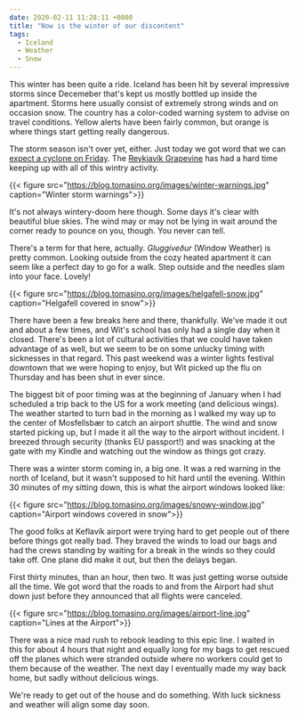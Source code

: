 ```yaml
---
date: 2020-02-11 11:28:11 +0000
title: "Now is the winter of our discontent"
tags:
  - Iceland
  - Weather
  - Snow
---
```


This winter has been quite a ride. Iceland has been hit by several
impressive storms since Decemeber that's kept us mostly bottled up inside
the apartment. Storms here usually consist of extremely strong winds and
on occasion snow. The country has a color-coded warning system to advise
on travel conditions. Yellow alerts have been fairly common, but orange is
where things start getting really dangerous.

The storm season isn't over yet, either. Just today we got word that we
can [expect a cyclone on
Friday](https://grapevine.is/news/2020/02/11/possible-cyclone-touching-down-in-iceland-this-friday/).
The [Reykjavík Grapevine](https://grapevine.is/) has had a hard time
keeping up with all of this wintry activity.

{{< figure src="https://blog.tomasino.org/images/winter-warnings.jpg" caption="Winter storm warnings">}}

It's not always wintery-doom here though. Some days it's clear with
beautiful blue skies. The wind may or may not be lying in wait around the
corner ready to pounce on you, though. You never can tell.

There's a term for that here, actually. _Gluggiveður_ (Window Weather) is
pretty common. Looking outside from the cozy heated apartment it can seem
like a perfect day to go for a walk. Step outside and the needles slam
into your face. Lovely!

{{< figure src="https://blog.tomasino.org/images/helgafell-snow.jpg" caption="Helgafell covered in snow">}}

There have been a few breaks here and there, thankfully. We've made it out
and about a few times, and Wit's school has only had a single day when it
closed. There's been a lot of cultural activities that we could have taken
advantage of as well, but we seem to be on some unlucky timing with
sicknesses in that regard. This past weekend was a winter lights festival
downtown that we were hoping to enjoy, but Wit picked up the flu on
Thursday and has been shut in ever since.

The biggest bit of poor timing was at the beginning of January when I had
scheduled a trip back to the US for a work meeting (and delicious wings).
The weather started to turn bad in the morning as I walked my way up to
the center of Mosfellsbær to catch an airport shuttle. The wind and snow
started picking up, but I made it all the way to the airport without
incident. I breezed through security (thanks EU passport!) and was
snacking at the gate with my Kindle and watching out the window as things
got crazy.

There was a winter storm coming in, a big one. It was a red warning in the
north of Iceland, but it wasn't supposed to hit hard until the evening.
Within 30 minutes of my sitting down, this is what the airport windows
looked like:

{{< figure src="https://blog.tomasino.org/images/snowy-window.jpg" caption="Airport windows covered in snow">}}

The good folks at Keflavík airport were trying hard to get people out of
there before things got really bad. They braved the winds to load our bags
and had the crews standing by waiting for a break in the winds so they
could take off. One plane did make it out, but then the delays began.

First thirty minutes, than an hour, then two. It was just getting worse
outside all the time. We got word that the roads to and from the Airport
had shut down just before they announced that all flights were canceled.

{{< figure src="https://blog.tomasino.org/images/airport-line.jpg" caption="Lines at the Airport">}}

There was a nice mad rush to rebook leading to this epic line. I waited in
this for about 4 hours that night and equally long for my bags to get
rescued off the planes which were stranded outside where no workers could
get to them because of the weather. The next day I eventually made my way
back home, but sadly without delicious wings.

We're ready to get out of the house and do something. With luck sickness
and weather will align some day soon.

<!--  vim: set shiftwidth=4 tabstop=4 expandtab: -->
